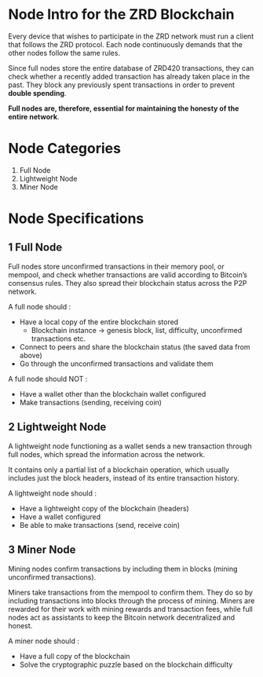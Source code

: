 # Node Intro for the ZRD Blockchain

Every device that wishes to participate in the ZRD network must run a client that follows the ZRD protocol. Each node continuously demands that the other nodes follow the same rules.

Since full nodes store the entire database of ZRD420 transactions, they can check whether a recently added transaction has already taken place in the past. They block any previously spent transactions in order to prevent **double spending**.

**Full nodes are, therefore, essential for maintaining the honesty of the entire network**.

# Node Categories

1. Full Node
2. Lightweight Node
3. Miner Node

# Node Specifications
## 1 Full Node
Full nodes store unconfirmed transactions in their memory pool, or mempool, and check whether transactions are valid according to Bitcoin’s consensus rules.
They also spread their blockchain status across the P2P network.

A full node should :
- Have a local copy of the entire blockchain stored 
  - Blockchain instance -> genesis block, list, difficulty, unconfirmed transactions etc.
- Connect to peers and share the blockchain status (the saved data from above)
- Go through the unconfirmed transactions and validate them

A full node should NOT :
- Have a wallet other than the blockchain wallet configured
- Make transactions (sending, receiving coin)

## 2 Lightweight Node
A lightweight node functioning as a wallet sends a new transaction through full nodes, which spread the information across the network.

It contains only a partial list of a blockchain operation, which usually includes just the block headers, instead of its entire transaction history.

A lightweight node should :
- Have a lightweight copy of the blockchain (headers)
- Have a wallet configured
- Be able to make transactions (send, receive coin)

## 3 Miner Node
Mining nodes confirm transactions by including them in blocks (mining unconfirmed transactions).

Miners take transactions from the mempool to confirm them. They do so by including transactions into blocks through the process of mining. Miners are rewarded for their work with mining rewards and transaction fees, while full nodes act as assistants to keep the Bitcoin network decentralized and honest.

A miner node should :
- Have a full copy of the blockchain
- Solve the cryptographic puzzle based on the blockchain difficulty